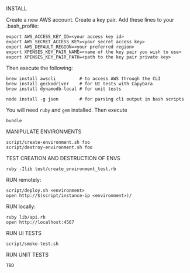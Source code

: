 
INSTALL

Create a new AWS account.  Create a key pair.  Add these lines to your .bash_profile:

    export AWS_ACCESS_KEY_ID=<your access key id>
    export AWS_SECRET_ACCESS_KEY=<your secret access key>
    export AWS_DEFAULT_REGION=<your preferred region>
    export XPENSES_KEY_PAIR_NAME=<name of the key pair you wish to use>
    export XPENSES_KEY_PAIR_PATH=<path to the key pair private key>

Then execute the following:

    brew install awscli         # to access AWS through the CLI
    brew install geckodriver    # for UI tests with Capybara
    brew install dynamodb-local # for unit tests

    node install -g json        # for parsing cli output in bash scripts

You will need `ruby` and `gem` installed.  Then execute

    bundle

MANIPULATE ENVIRONMENTS

    script/create-environment.sh foo
    script/destroy-environment.sh foo

TEST CREATION AND DESTRUCTION OF ENVS

    ruby -Ilib test/create_environment_test.rb

RUN remotely:

    script/deploy.sh <environment>
    open http://$(script/instance-ip <environment>)/

RUN locally:

    ruby lib/api.rb
    open http://localhost:4567

RUN UI TESTS

    script/smoke-test.sh

RUN UNIT TESTS

    TBD